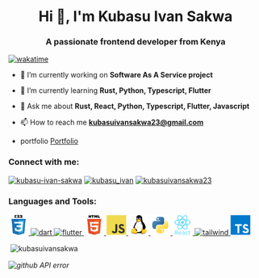 <h1 align="center">Hi 👋, I'm Kubasu Ivan Sakwa</h1>
<h3 align="center">A passionate frontend developer from Kenya</h3>

 [![wakatime](https://wakatime.com/badge/user/018c5834-874e-4239-974e-0c24b763c36b.svg)](https://wakatime.com/@018c5834-874e-4239-974e-0c24b763c36b)
- 🔭 I’m currently working on **Software As A Service project**

- 🌱 I’m currently learning **Rust, Python, Typescript, Flutter**

- 💬 Ask me about **Rust, React, Python, Typescript, Flutter, Javascript**

- 📫 How to reach me **kubasuivansakwa23@gmail.com**
- portfolio <a href="kubasuivansakwa.vercel.app" target="_blank"> Portfolio </a>

<h3 align="left">Connect with me:</h3>
<p align="left">
<a href="https://linkedin.com/in/kubasu-ivan-sakwa" target="_blank"><img align="center" src="https://raw.githubusercontent.com/rahuldkjain/github-profile-readme-generator/master/src/images/icons/Social/linked-in-alt.svg" alt="kubasu-ivan-sakwa" height="30" width="40" /></a>
<a href="https://instagram.com/kubasu_ivan" target="_blank"><img align="center" src="https://raw.githubusercontent.com/rahuldkjain/github-profile-readme-generator/master/src/images/icons/Social/instagram.svg" alt="kubasu_ivan" height="30" width="40" /></a>
<a href="https://www.leetcode.com/KubasuIvanSakwa" target="_blank"><img align="center" src="https://raw.githubusercontent.com/rahuldkjain/github-profile-readme-generator/master/src/images/icons/Social/leet-code.svg" alt="kubasuivansakwa23" height="30" width="40" /></a>
</p>

<h3 align="left">Languages and Tools:</h3>
<p align="left"> <a href="https://www.w3schools.com/css/" target="_blank" rel="noreferrer"> <img src="https://raw.githubusercontent.com/devicons/devicon/master/icons/css3/css3-original-wordmark.svg" alt="css3" width="40" height="40"/> </a> <a href="https://dart.dev" target="_blank" rel="noreferrer"> <img src="https://www.vectorlogo.zone/logos/dartlang/dartlang-icon.svg" alt="dart" width="40" height="40"/> </a> <a href="https://flutter.dev" target="_blank" rel="noreferrer"> <img src="https://www.vectorlogo.zone/logos/flutterio/flutterio-icon.svg" alt="flutter" width="40" height="40"/> </a> <a href="https://www.w3.org/html/" target="_blank" rel="noreferrer"> <img src="https://raw.githubusercontent.com/devicons/devicon/master/icons/html5/html5-original-wordmark.svg" alt="html5" width="40" height="40"/> </a> <a href="https://developer.mozilla.org/en-US/docs/Web/JavaScript" target="_blank" rel="noreferrer"> <img src="https://raw.githubusercontent.com/devicons/devicon/master/icons/javascript/javascript-original.svg" alt="javascript" width="40" height="40"/> </a> <a href="https://www.linux.org/" target="_blank" rel="noreferrer"> <img src="https://raw.githubusercontent.com/devicons/devicon/master/icons/linux/linux-original.svg" alt="linux" width="40" height="40"/> </a> <a href="https://www.python.org" target="_blank" rel="noreferrer"> <img src="https://raw.githubusercontent.com/devicons/devicon/master/icons/python/python-original.svg" alt="python" width="40" height="40"/> </a> <a href="https://reactjs.org/" target="_blank" rel="noreferrer"> <img src="https://raw.githubusercontent.com/devicons/devicon/master/icons/react/react-original-wordmark.svg" alt="react" width="40" height="40"/> </a> <a href="https://tailwindcss.com/" target="_blank" rel="noreferrer"> <img src="https://www.vectorlogo.zone/logos/tailwindcss/tailwindcss-icon.svg" alt="tailwind" width="40" height="40"/> </a> <a href="https://www.typescriptlang.org/" target="_blank" rel="noreferrer"> <img src="https://raw.githubusercontent.com/devicons/devicon/master/icons/typescript/typescript-original.svg" alt="typescript" width="40" height="40"/> </a> </p>

<p>&nbsp;<img align="center" src="https://github-readme-stats.vercel.app/api?username=kubasuivansakwa&show_icons=true&locale=en" alt="kubasuivansakwa" /></p>

*<p><img align="center" src="https://github-readme-streak-stats.herokuapp.com/?user=kubasuivansakwa&" alt="github API error" /></p>*
